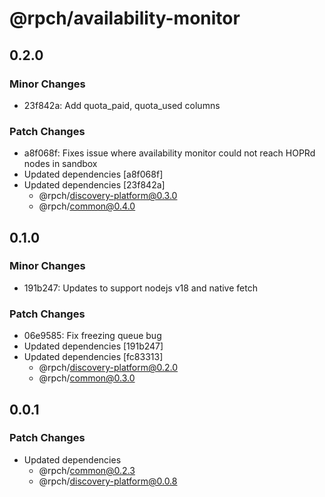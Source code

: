# @rpch/availability-monitor

## 0.2.0

### Minor Changes

- 23f842a: Add quota_paid, quota_used columns

### Patch Changes

- a8f068f: Fixes issue where availability monitor could not reach HOPRd nodes in sandbox
- Updated dependencies [a8f068f]
- Updated dependencies [23f842a]
  - @rpch/discovery-platform@0.3.0
  - @rpch/common@0.4.0

## 0.1.0

### Minor Changes

- 191b247: Updates to support nodejs v18 and native fetch

### Patch Changes

- 06e9585: Fix freezing queue bug
- Updated dependencies [191b247]
- Updated dependencies [fc83313]
  - @rpch/discovery-platform@0.2.0
  - @rpch/common@0.3.0

## 0.0.1

### Patch Changes

- Updated dependencies
  - @rpch/common@0.2.3
  - @rpch/discovery-platform@0.0.8
